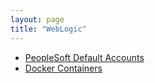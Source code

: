 ```yaml
---
layout: page
title: "WebLogic"
---
```


- [PeopleSoft Default Accounts](https://erpscan.io/press-center/blog/peoplesoft-default-accounts/)
- [Docker Containers](https://github.com/oracle/docker-images/tree/master/OracleWebLogic)
